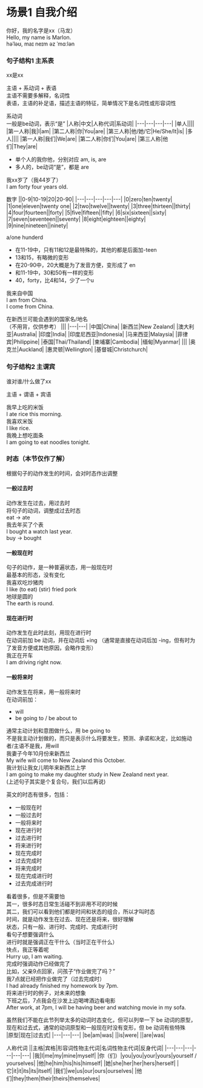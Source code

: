# 场景1 自我介绍

你好，我的名字是xx（马龙）  
Hello, my name is Marlon.  
həˈləʊ, maɪ neɪm əz ˈmɑːlən  

### 句子结构1 主系表

xx是xx  

主语 + 系动词 + 表语  
主语不需要多解释，名词性  
表语，主语的补足语，描述主语的特征，简单情况下是名词性或形容词性

系动词  
一般是be动词，表示“是”
|人称|中文|人称代词|系动词|
|---|---|---|---|
|单人||||
|第一人称|我|I|am|
|第二人称|你|You|are|
|第三人称|他/她/它|He/She/It|is|
|多人||||
|第一人称|我们|We|are|
|第二人称|你们|You|are|
|第三人称|他们|They|are|

- 单个人的我你他，分别对应 am, is, are  
- 多人的，be动词“是”，都是 are


我xx岁了（我44岁了）  
I am forty four years old.  

<div STYLE="page-break-after: always;"></div>

数字
||0-9|10-19|20|20-90|
|---|---|---|---|---|
|0|zero|ten|twenty|
|1|one|eleven|twenty one|
|2|two|twelve||twenty|
|3|three|thirteen||thirty|
|4|four|fourteen||forty|
|5|five|fifteen||fifty|
|6|six|sixteen||sixty|
|7|seven|seventeen||seventy|
|8|eight|eighteen||eighty|
|9|nine|nineteen||ninety|

a/one hunderd

- 在11-19中，只有11和12是最特殊的，其他的都是后面加-teen
- 13和15，有略微的变形
- 在20-90中，20大概是为了发音方便，变形成了 en
- 和11-19中，30和50有一样的变形
- 40，forty，比4和14，少了一个u

我来自中国  
I am from China.  
I come from China.  

在新西兰可能会遇到的国家名/地名   
（不用背，仅供参考）
|||
|---|---|
|中国|China|
|新西兰|New Zealand|
|澳大利亚|Australia|
|印度|India|
|印度尼西亚|Indonesia|
|马来西亚|Malaysia|
|菲律宾|Philippine|
|泰国|Thai/Thailand|
|柬埔寨|Cambodia|
|缅甸|Myanmar|
|||
|奥克兰|Auckland|
|惠灵顿|Wellington|
|基督城|Christchurch|

### 句子结构2 主谓宾

谁对谁/什么做了xx  

主语 + 谓语 + 宾语  

我早上吃的米饭  
I ate rice this morning.  
我喜欢米饭  
I like rice.  
我晚上想吃面条  
I am going to eat noodles tonight.  

### 时态（本节仅作了解）
根据句子的动作发生的时间，会对时态作出调整

#### 一般过去时
动作发生在过去，用过去时  
将句子的动词，调整成过去时态  
eat -> ate  
我去年买了个表  
I bought a watch last year.  
buy -> bought  

#### 一般现在时
句子的动作，是一种普遍状态，用一般现在时  
最基本的形态，没有变化  
我喜欢吃炒猪肉  
I like (to eat) (stir) fried pork  
地球是圆的  
The earth is round.  

#### 现在进行时
动作发生在此时此刻，用现在进行时  
在动词前加 be 动词，并在动词后 +ing （通常是直接在动词后加 -ing，但有时为了发音方便或其他原因，会略作变形）  
我正在开车  
I am driving right now.

#### 一般将来时
动作发生在将来，用一般将来时  
在动词前加：
- will
- be going to / be about to

通常主动计划和意图做什么，用 be going to  
不是我主动计划做的，而只是表示什么将要发生，预测、承诺和决定，比如施动者/主语不是我，用will  
我妻子今年10月份来新西兰  
My wife will come to New Zealand this October.  
我计划让我女儿明年来新西兰上学  
I am going to make my daughter study in New Zealand next year.  
(上述句子其实是个复合句，我们以后再说)

英文的时态有很多，包括：
- 一般现在时
- 一般过去时
- 一般将来时
- 现在进行时
- 过去进行时
- 将来进行时
- 现在完成时
- 过去完成时
- 将来完成时
- 现在完成进行时
- 过去完成进行时

看着很多，但是不需要怕  
其一，很多时态日常生活碰不到非用不可的时候  
其二，我们可以看到他们都是时间和状态的组合，所以才叫时态  
时间，就是动作发生在过去、现在还是将来，很好理解  
状态，只有一般、进行时、完成时、完成进行时  
看句子想要强调什么  
进行时就是强调正在干什么（当时正在干什么）  
快点，我正等着呢  
Hurry up, I am waiting.  
完成时强调动作已经做完了  
比如，父亲9点回家，问孩子“作业做完了吗？”  
我7点就已经把作业做完了（过去完成时）  
I had already finished my homework by 7pm.  
将来进行时的例子，对未来的想象  
下班之后，7点我会在沙发上边喝啤酒边看电影  
After work, at 7pm, I will be having beer and watching movie in my sofa.  

虽然我们不能在此节列举太多的动词时态变化，但可以列举一下 be 动词的原型，现在和过去式，通常的动词原型和一般现在时没有变形，但 be 动词有些特殊  
|原型|现在|过去式|
|---|---|---|
|be|am|was|
||is|were|
||are|was|

人称代词
||主格|宾格|形容词性物主代词|名词性物主代词|反身代词|
|---|---|---|---|---|---|
|我|I|me|my|mine|myself|
|你（们）|you|you|your|yours|yourself / yourselves|
|他|he|him|his|his|himself|
|她|she|her|her|hers|herself|
|它|it|it|its|its|itself|
|我们|we|us|our|ours|ourselves|
|他们|they|them|their|theirs|themselves|
